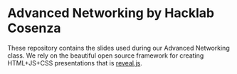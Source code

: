 # Advanced Networking by Hacklab Cosenza

These repository contains the slides used during our Advanced Networking class. We rely on the beautiful open source framework for creating HTML+JS+CSS presentations that is [reveal.js](http://lab.hakim.se/reveal-js/).
